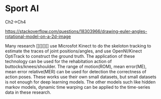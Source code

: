 # Sport AI

Ch2->Ch4

https://stackoverflow.com/questions/18303966/drawing-euler-angles-rotational-model-on-a-2d-image

Many research [][][][] use Microsfot Kinect to do the skeloton tracking to estimate the traces of  joint positions/angles, and use OpenNI/Kinect OptiTrack to  construct the ground truth.
The application of these technology can be used for the  rehabitation action of buttocks/knees/shoulder. The range of motion(ROM), mean error(ME), mean error relative(MER) can be used for detection the correctness of action poses. These works use their own small datasets, but small datasets is not enough for deep learning models. The other models such like hidden markov models, dynamic time warping can be applied to the time-series data in these research.

